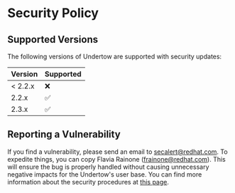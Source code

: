 # Security Policy

## Supported Versions

The following versions of Undertow are supported with security updates:

| Version | Supported          |
|---------|--------------------|
| < 2.2.x | :x:                |
| 2.2.x   | :white_check_mark: |
| 2.3.x   | :white_check_mark: |


## Reporting a Vulnerability

If you find a vulnerability, please send an email to secalert@redhat.com. To expedite things, you can copy Flavia Rainone (frainone@redhat.com).
This will ensure the bug is properly handled without causing unnecessary negative impacts for the Undertow's user base.
You can find more information about the security procedures at [this page](https://access.redhat.com/security/team/contact "Security Contacts and Procedures").
